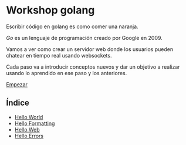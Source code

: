 # Workshop golang

Escribir código en golang es como comer una naranja.

_Go_ es un lenguaje de programación creado por Google en 2009.

Vamos a ver como crear un servidor web donde los usuarios pueden chatear en
tiempo real usando websockets.

Cada paso va a introducir conceptos nuevos y dar un objetivo a realizar usando
lo aprendido en ese paso y los anteriores.

[Empezar](00_HelloWorld/README.md)

## Índice

* [Hello World](00_HelloWorld)
* [Hello Formatting](01_HelloFormatting)
* [Hello Web](02_HelloWeb)
* [Hello Errors](03_HelloErrors)
